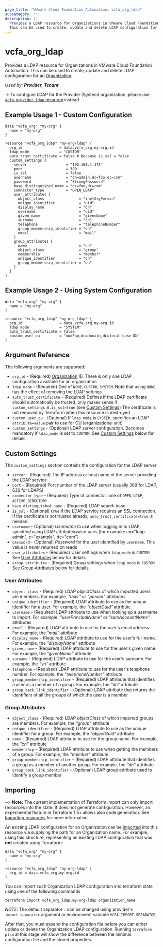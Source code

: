 ```yaml
---
page_title: "VMware Cloud Foundation Automation: vcfa_org_ldap"
subcategory: ""
description: |-
  Provides a LDAP resource for Organizations in VMware Cloud Foundation Automation.
  This can be used to create, update and delete LDAP configuration for an Organization.
---
```


# vcfa_org_ldap

Provides a LDAP resource for Organizations in VMware Cloud Foundation Automation.
This can be used to create, update and delete LDAP configuration for an [Organization][vcfa_org].

_Used by: **Provider**, **Tenant**_

-> To configure LDAP for the Provider (System) organization, please use [`vcfa_provider_ldap` resource](/providers/vmware/vcfa/latest/docs/resources/provider_ldap) instead

## Example Usage 1 - Custom Configuration

```hcl
data "vcfa_org" "my-org" {
  name = "my-org"
}

resource "vcfa_org_ldap" "my-org-ldap" {
  org_id                 = data.vcfa_org.my-org.id
  ldap_mode              = "CUSTOM"
  auto_trust_certificate = false # Because is_ssl = false
  custom_settings {
    server                  = "192.168.1.172"
    port                    = 389
    is_ssl                  = false
    username                = "cn=admin,dc=foo,dc=com"
    password                = "StrongPassword"
    base_distinguished_name = "dc=foo,dc=com"
    connector_type          = "OPEN_LDAP"
    user_attributes {
      object_class                = "inetOrgPerson"
      unique_identifier           = "uid"
      display_name                = "cn"
      username                    = "uid"
      given_name                  = "givenName"
      surname                     = "sn"
      telephone                   = "telephoneNumber"
      group_membership_identifier = "dn"
      email                       = "mail"
    }
    group_attributes {
      name                        = "cn"
      object_class                = "group"
      membership                  = "member"
      unique_identifier           = "cn"
      group_membership_identifier = "dn"
    }
  }
}
```

## Example Usage 2 - Using System Configuration

```hcl
data "vcfa_org" "my-org" {
  name = "my-org"
}

resource "vcfa_org_ldap" "my-org-ldap" {
  org_id                 = data.vcfa_org.my-org.id
  ldap_mode              = "SYSTEM"
  auto_trust_certificate = false
  custom_user_ou         = "ou=Foo,dc=domain,dc=local base DN"
}
```

## Argument Reference

The following arguments are supported:

- `org_id` - (Required) [Organization][vcfa_org] ID. There is only one LDAP configuration available for an organization
- `ldap_mode` - (Required) One of `NONE`, `CUSTOM`, `SYSTEM`. Note that using `NONE` has the effect of removing the LDAP settings
- `auto_trust_certificate` - (Required) Defines if the LDAP certificate should automatically be trusted, only makes sense if `custom_settings.0.is_ssl=true` (see [Custom Settings](#custom-settings))
  The certificate is not removed by Terraform when this resource is destroyed
- `custom_user_ou` - (Optional) If `ldap_mode` is `SYSTEM`, specifies an LDAP `attribute=value` pair to use for OU (organizational unit)
- `custom_settings` - (Optional) LDAP server configuration. Becomes mandatory if `ldap_mode` is set to `CUSTOM`. See [Custom Settings](#custom-settings) below for details

<a id="custom-settings"></a>
## Custom Settings

The `custom_settings` section contains the configuration for the LDAP server

- `server` - (Required) The IP address or host name of the server providing the LDAP service
- `port` - (Required) Port number of the LDAP server (usually 389 for LDAP, 636 for LDAPS)
- `connector_type` - (Required) Type of connector: one of `OPEN_LDAP`, `ACTIVE_DIRECTORY`
- `base_distinguished_name` - (Required) LDAP search base
- `is_ssl` - (Optional) `true` if the LDAP service requires an SSL connection. If the certificate is not trusted already, `auto_trust_certificate=true` is needed.
- `username` - (Optional) _Username_ to use when logging in to LDAP, specified using LDAP attribute=value pairs 
  (for example: cn="ldap-admin", c="example", dc="com")
- `password` - (Optional) _Password_ for the user identified by `username`. This value is never returned on reads
- `user_attributes` - (Required) User settings when `ldap_mode` is `CUSTOM` See [User Attributes](#user-attributes) below for details
- `group_attributes` - (Required) Group settings when `ldap_mode` is `CUSTOM` See [Group Attributes](#group-attributes) below for details

<a id="user-attributes"></a>
### User Attributes

- `object_class` - (Required)  LDAP _objectClass_ of which imported users are members. For example, _"user"_ or _"person"_ attributes
- `unique_identifier` - (Required) LDAP attribute to use as the unique identifier for a user. For example, the _"objectGuid"_ attribute
- `username` - (Required) LDAP attribute to use when looking up a username to import. For example, _"userPrincipalName"_ or _"samAccountName"_ attributes
- `email` - (Required) LDAP attribute to use for the user's email address. For example, the _"mail"_ attribute
- `display_name` - (Required) LDAP attribute to use for the user's full name. For example, the _"displayName"_ attribute
- `given_name` - (Required) LDAP attribute to use for the user's given name. For example, the _"givenName"_ attribute
- `surname` - (Required) LDAP attribute to use for the user's surname. For example, the _"sn"_ attribute
- `telephone` - (Required) LDAP attribute to use for the user's telephone number. For example, the _"telephoneNumber"_ attribute
- `group_membership_identifier` - (Required) LDAP attribute that identifies a user as a member of a group. For example, the _"dn"_ attribute
- `group_back_link_identifier` - (Optional) LDAP attribute that returns the identifiers of all the groups of which the user is a member

<a id="group-attributes"></a>
### Group Attributes

- `object_class` - (Required) LDAP _objectClass_ of which imported groups are members. For example, the _"group"_ attribute
- `unique_identifier` - (Required) LDAP attribute to use as the unique identifier for a group. For example, the _"objectGuid"_ attribute
- `name` - (Required) LDAP attribute to use for the group name. For example, the _"cn"_ attribute
- `membership` - (Required) LDAP attribute to use when getting the members of a group. For example, the _"member"_ attribute
- `group_membership_identifier` - (Required) LDAP attribute that identifies a group as a member of another group. For example, the _"dn"_ attribute
- `group_back_link_identifier` - (Optional) LDAP group attribute used to identify a group member

## Importing

~> **Note:** The current implementation of Terraform import can only import resources into the
state. It does not generate configuration. However, an experimental feature in Terraform 1.5+ allows
also code generation. See [Importing resources][importing-resources] for more information.

An existing LDAP configuration for an Organization can be [imported][docs-import] into this resource via supplying the path for an Organization name.
For example, using this structure, representing an existing LDAP configuration that was **not** created using Terraform:

```hcl
data "vcfa_org" "my-org" {
  name = "my-org"
}

resource "vcfa_org_ldap" "my-org-ldap" {
  org_id = data.vcfa_org.my-org.id
}
```

You can import such Organization LDAP configuration into terraform state using one of the following commands

```
terraform import vcfa_org_ldap.my-org-ldap organization_name
```

_NOTE_: The default separator `.` can be changed using provider's `import_separator` argument or environment variable `VCFA_IMPORT_SEPARATOR`

After that, you must expand the configuration file before you can either update or delete the Organization LDAP configuration. Running `terraform plan`
at this stage will show the difference between the minimal configuration file and the stored properties.

[docs-import]: https://www.terraform.io/docs/import
[importing-resources]: /providers/vmware/vcfa/latest/docs/guides/importing_resources
[vcfa_org]: /providers/vmware/vcfa/latest/docs/resources/org